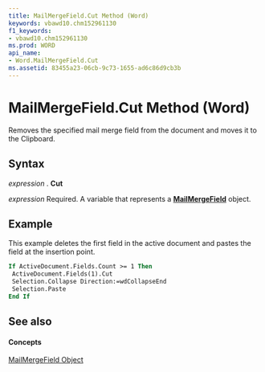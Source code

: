 ```yaml
---
title: MailMergeField.Cut Method (Word)
keywords: vbawd10.chm152961130
f1_keywords:
- vbawd10.chm152961130
ms.prod: WORD
api_name:
- Word.MailMergeField.Cut
ms.assetid: 83455a23-06cb-9c73-1655-ad6c86d9cb3b
---
```



# MailMergeField.Cut Method (Word)

Removes the specified mail merge field from the document and moves it to the Clipboard.


## Syntax

 _expression_ . **Cut**

 _expression_ Required. A variable that represents a **[MailMergeField](mailmergefield-object-word.md)** object.


## Example

This example deletes the first field in the active document and pastes the field at the insertion point.


```vb
If ActiveDocument.Fields.Count >= 1 Then 
 ActiveDocument.Fields(1).Cut 
 Selection.Collapse Direction:=wdCollapseEnd 
 Selection.Paste 
End If
```


## See also


#### Concepts


[MailMergeField Object](mailmergefield-object-word.md)

